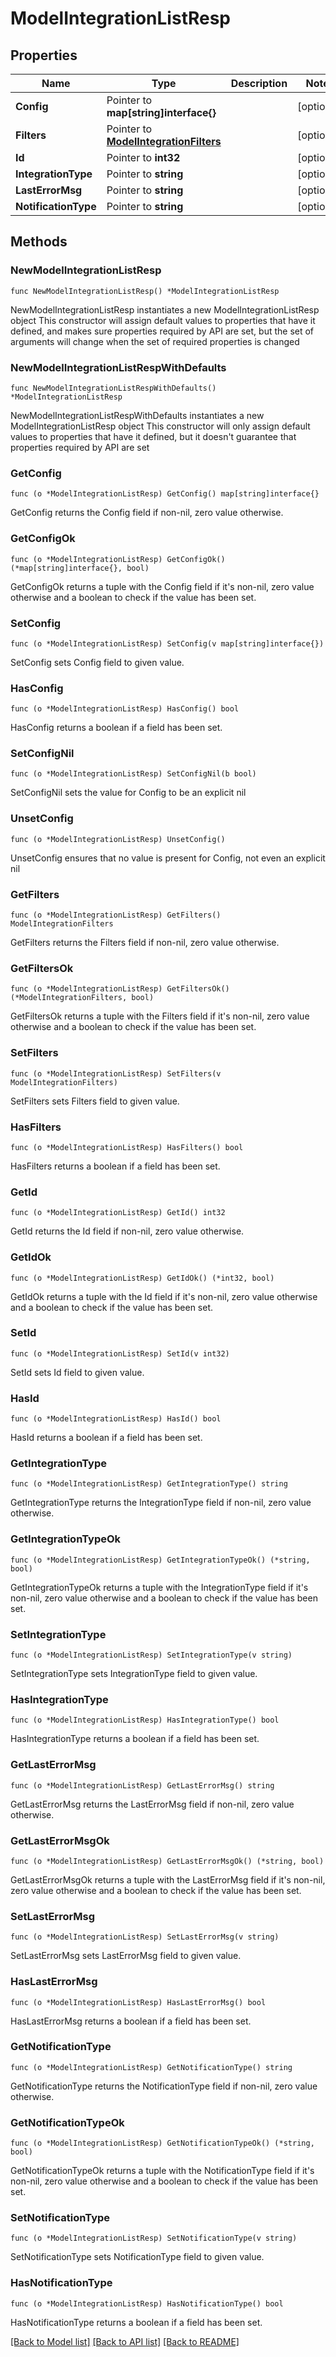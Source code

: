 # ModelIntegrationListResp

## Properties

Name | Type | Description | Notes
------------ | ------------- | ------------- | -------------
**Config** | Pointer to **map[string]interface{}** |  | [optional] 
**Filters** | Pointer to [**ModelIntegrationFilters**](ModelIntegrationFilters.md) |  | [optional] 
**Id** | Pointer to **int32** |  | [optional] 
**IntegrationType** | Pointer to **string** |  | [optional] 
**LastErrorMsg** | Pointer to **string** |  | [optional] 
**NotificationType** | Pointer to **string** |  | [optional] 

## Methods

### NewModelIntegrationListResp

`func NewModelIntegrationListResp() *ModelIntegrationListResp`

NewModelIntegrationListResp instantiates a new ModelIntegrationListResp object
This constructor will assign default values to properties that have it defined,
and makes sure properties required by API are set, but the set of arguments
will change when the set of required properties is changed

### NewModelIntegrationListRespWithDefaults

`func NewModelIntegrationListRespWithDefaults() *ModelIntegrationListResp`

NewModelIntegrationListRespWithDefaults instantiates a new ModelIntegrationListResp object
This constructor will only assign default values to properties that have it defined,
but it doesn't guarantee that properties required by API are set

### GetConfig

`func (o *ModelIntegrationListResp) GetConfig() map[string]interface{}`

GetConfig returns the Config field if non-nil, zero value otherwise.

### GetConfigOk

`func (o *ModelIntegrationListResp) GetConfigOk() (*map[string]interface{}, bool)`

GetConfigOk returns a tuple with the Config field if it's non-nil, zero value otherwise
and a boolean to check if the value has been set.

### SetConfig

`func (o *ModelIntegrationListResp) SetConfig(v map[string]interface{})`

SetConfig sets Config field to given value.

### HasConfig

`func (o *ModelIntegrationListResp) HasConfig() bool`

HasConfig returns a boolean if a field has been set.

### SetConfigNil

`func (o *ModelIntegrationListResp) SetConfigNil(b bool)`

 SetConfigNil sets the value for Config to be an explicit nil

### UnsetConfig
`func (o *ModelIntegrationListResp) UnsetConfig()`

UnsetConfig ensures that no value is present for Config, not even an explicit nil
### GetFilters

`func (o *ModelIntegrationListResp) GetFilters() ModelIntegrationFilters`

GetFilters returns the Filters field if non-nil, zero value otherwise.

### GetFiltersOk

`func (o *ModelIntegrationListResp) GetFiltersOk() (*ModelIntegrationFilters, bool)`

GetFiltersOk returns a tuple with the Filters field if it's non-nil, zero value otherwise
and a boolean to check if the value has been set.

### SetFilters

`func (o *ModelIntegrationListResp) SetFilters(v ModelIntegrationFilters)`

SetFilters sets Filters field to given value.

### HasFilters

`func (o *ModelIntegrationListResp) HasFilters() bool`

HasFilters returns a boolean if a field has been set.

### GetId

`func (o *ModelIntegrationListResp) GetId() int32`

GetId returns the Id field if non-nil, zero value otherwise.

### GetIdOk

`func (o *ModelIntegrationListResp) GetIdOk() (*int32, bool)`

GetIdOk returns a tuple with the Id field if it's non-nil, zero value otherwise
and a boolean to check if the value has been set.

### SetId

`func (o *ModelIntegrationListResp) SetId(v int32)`

SetId sets Id field to given value.

### HasId

`func (o *ModelIntegrationListResp) HasId() bool`

HasId returns a boolean if a field has been set.

### GetIntegrationType

`func (o *ModelIntegrationListResp) GetIntegrationType() string`

GetIntegrationType returns the IntegrationType field if non-nil, zero value otherwise.

### GetIntegrationTypeOk

`func (o *ModelIntegrationListResp) GetIntegrationTypeOk() (*string, bool)`

GetIntegrationTypeOk returns a tuple with the IntegrationType field if it's non-nil, zero value otherwise
and a boolean to check if the value has been set.

### SetIntegrationType

`func (o *ModelIntegrationListResp) SetIntegrationType(v string)`

SetIntegrationType sets IntegrationType field to given value.

### HasIntegrationType

`func (o *ModelIntegrationListResp) HasIntegrationType() bool`

HasIntegrationType returns a boolean if a field has been set.

### GetLastErrorMsg

`func (o *ModelIntegrationListResp) GetLastErrorMsg() string`

GetLastErrorMsg returns the LastErrorMsg field if non-nil, zero value otherwise.

### GetLastErrorMsgOk

`func (o *ModelIntegrationListResp) GetLastErrorMsgOk() (*string, bool)`

GetLastErrorMsgOk returns a tuple with the LastErrorMsg field if it's non-nil, zero value otherwise
and a boolean to check if the value has been set.

### SetLastErrorMsg

`func (o *ModelIntegrationListResp) SetLastErrorMsg(v string)`

SetLastErrorMsg sets LastErrorMsg field to given value.

### HasLastErrorMsg

`func (o *ModelIntegrationListResp) HasLastErrorMsg() bool`

HasLastErrorMsg returns a boolean if a field has been set.

### GetNotificationType

`func (o *ModelIntegrationListResp) GetNotificationType() string`

GetNotificationType returns the NotificationType field if non-nil, zero value otherwise.

### GetNotificationTypeOk

`func (o *ModelIntegrationListResp) GetNotificationTypeOk() (*string, bool)`

GetNotificationTypeOk returns a tuple with the NotificationType field if it's non-nil, zero value otherwise
and a boolean to check if the value has been set.

### SetNotificationType

`func (o *ModelIntegrationListResp) SetNotificationType(v string)`

SetNotificationType sets NotificationType field to given value.

### HasNotificationType

`func (o *ModelIntegrationListResp) HasNotificationType() bool`

HasNotificationType returns a boolean if a field has been set.


[[Back to Model list]](../README.md#documentation-for-models) [[Back to API list]](../README.md#documentation-for-api-endpoints) [[Back to README]](../README.md)


